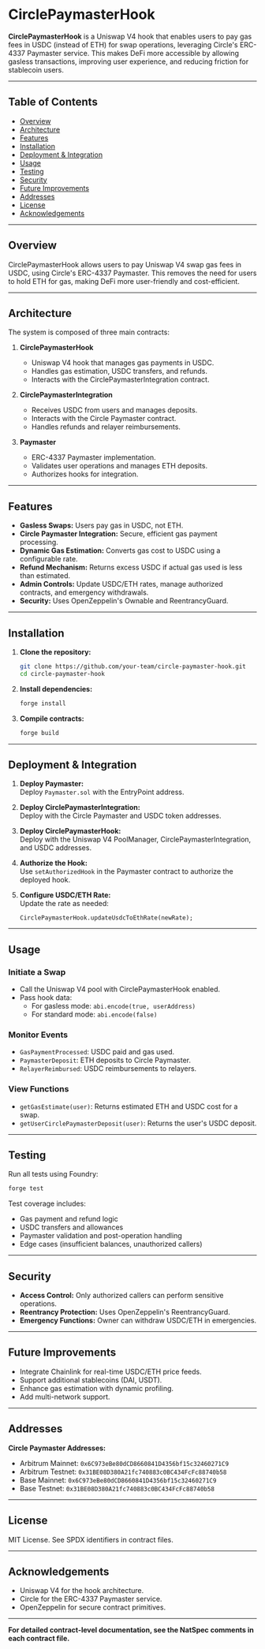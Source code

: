 # CirclePaymasterHook

**CirclePaymasterHook** is a Uniswap V4 hook that enables users to pay gas fees in USDC (instead of ETH) for swap operations, leveraging Circle's ERC-4337 Paymaster service. This makes DeFi more accessible by allowing gasless transactions, improving user experience, and reducing friction for stablecoin users.

---

## Table of Contents

- [Overview](#overview)
- [Architecture](#architecture)
- [Features](#features)
- [Installation](#installation)
- [Deployment & Integration](#deployment--integration)
- [Usage](#usage)
- [Testing](#testing)
- [Security](#security)
- [Future Improvements](#future-improvements)
- [Addresses](#addresses)
- [License](#license)
- [Acknowledgements](#acknowledgements)

---

## Overview

CirclePaymasterHook allows users to pay Uniswap V4 swap gas fees in USDC, using Circle's ERC-4337 Paymaster. This removes the need for users to hold ETH for gas, making DeFi more user-friendly and cost-efficient.

---

## Architecture

The system is composed of three main contracts:

1. **CirclePaymasterHook**

   - Uniswap V4 hook that manages gas payments in USDC.
   - Handles gas estimation, USDC transfers, and refunds.
   - Interacts with the CirclePaymasterIntegration contract.

2. **CirclePaymasterIntegration**

   - Receives USDC from users and manages deposits.
   - Interacts with the Circle Paymaster contract.
   - Handles refunds and relayer reimbursements.

3. **Paymaster**
   - ERC-4337 Paymaster implementation.
   - Validates user operations and manages ETH deposits.
   - Authorizes hooks for integration.

---

## Features

- **Gasless Swaps:** Users pay gas in USDC, not ETH.
- **Circle Paymaster Integration:** Secure, efficient gas payment processing.
- **Dynamic Gas Estimation:** Converts gas cost to USDC using a configurable rate.
- **Refund Mechanism:** Returns excess USDC if actual gas used is less than estimated.
- **Admin Controls:** Update USDC/ETH rates, manage authorized contracts, and emergency withdrawals.
- **Security:** Uses OpenZeppelin's Ownable and ReentrancyGuard.

---

## Installation

1. **Clone the repository:**

   ```bash
   git clone https://github.com/your-team/circle-paymaster-hook.git
   cd circle-paymaster-hook
   ```

2. **Install dependencies:**

   ```bash
   forge install
   ```

3. **Compile contracts:**
   ```bash
   forge build
   ```

---

## Deployment & Integration

1. **Deploy Paymaster:**  
   Deploy `Paymaster.sol` with the EntryPoint address.

2. **Deploy CirclePaymasterIntegration:**  
   Deploy with the Circle Paymaster and USDC token addresses.

3. **Deploy CirclePaymasterHook:**  
   Deploy with the Uniswap V4 PoolManager, CirclePaymasterIntegration, and USDC addresses.

4. **Authorize the Hook:**  
   Use `setAuthorizedHook` in the Paymaster contract to authorize the deployed hook.

5. **Configure USDC/ETH Rate:**  
   Update the rate as needed:
   ```solidity
   CirclePaymasterHook.updateUsdcToEthRate(newRate);
   ```

---

## Usage

### Initiate a Swap

- Call the Uniswap V4 pool with CirclePaymasterHook enabled.
- Pass hook data:
  - For gasless mode: `abi.encode(true, userAddress)`
  - For standard mode: `abi.encode(false)`

### Monitor Events

- `GasPaymentProcessed`: USDC paid and gas used.
- `PaymasterDeposit`: ETH deposits to Circle Paymaster.
- `RelayerReimbursed`: USDC reimbursements to relayers.

### View Functions

- `getGasEstimate(user)`: Returns estimated ETH and USDC cost for a swap.
- `getUserCirclePaymasterDeposit(user)`: Returns the user's USDC deposit.

---

## Testing

Run all tests using Foundry:

```bash
forge test
```

Test coverage includes:

- Gas payment and refund logic
- USDC transfers and allowances
- Paymaster validation and post-operation handling
- Edge cases (insufficient balances, unauthorized callers)

---

## Security

- **Access Control:** Only authorized callers can perform sensitive operations.
- **Reentrancy Protection:** Uses OpenZeppelin's ReentrancyGuard.
- **Emergency Functions:** Owner can withdraw USDC/ETH in emergencies.

---

## Future Improvements

- Integrate Chainlink for real-time USDC/ETH price feeds.
- Support additional stablecoins (DAI, USDT).
- Enhance gas estimation with dynamic profiling.
- Add multi-network support.

---

## Addresses

**Circle Paymaster Addresses:**

- Arbitrum Mainnet: `0x6C973eBe80dCD8660841D4356bf15c32460271C9`
- Arbitrum Testnet: `0x31BE08D380A21fc740883c0BC434FcFc88740b58`
- Base Mainnet: `0x6C973eBe80dCD8660841D4356bf15c32460271C9`
- Base Testnet: `0x31BE08D380A21fc740883c0BC434FcFc88740b58`

---

## License

MIT License. See SPDX identifiers in contract files.

---

## Acknowledgements

- Uniswap V4 for the hook architecture.
- Circle for the ERC-4337 Paymaster service.
- OpenZeppelin for secure contract primitives.

---

**For detailed contract-level documentation, see the NatSpec comments in each contract file.**
